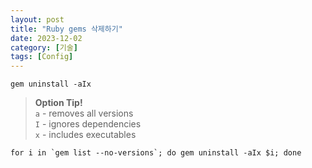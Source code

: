 ```yaml
---
layout: post
title: "Ruby gems 삭제하기"
date: 2023-12-02
category: [기술]
tags: [Config]
---
```



```shell
gem uninstall -aIx
```


> **Option Tip!**  
> `a` - removes all versions  
> `I` - ignores dependencies  
> `x` - includes executables


```shell
for i in `gem list --no-versions`; do gem uninstall -aIx $i; done
```

